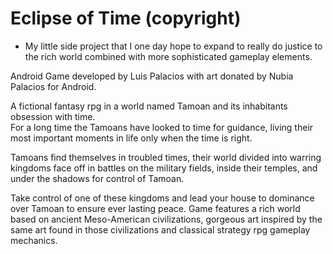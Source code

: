 Eclipse of Time (copyright)
=================
* My little side project that I one day hope to expand to really do justice to the rich world
  combined with more sophisticated gameplay elements.
 
Android Game developed by Luis Palacios with art donated by Nubia Palacios for Android.

A fictional fantasy rpg in a world named Tamoan and its inhabitants obsession with time.  
For a long time the Tamoans have looked to time for guidance, living their most important
moments in life only when the time is right.  

Tamoans find themselves in troubled times, their world divided into warring kingdoms face
off in battles on the military fields, inside their temples, and under the shadows for control
of Tamoan.

Take control of one of these kingdoms and lead your house to dominance over Tamoan to ensure
ever lasting peace.  Game features a rich world based on ancient Meso-American civilizations, 
gorgeous art inspired by the same art found in those civilizations and classical strategy rpg 
gameplay mechanics.
